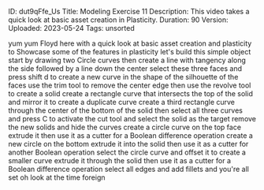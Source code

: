 ID: dut9qFfe_Us
Title: Modeling Exercise 11
Description: This video takes a quick look at basic asset creation in Plasticity.
Duration: 90
Version: 
Uploaded: 2023-05-24
Tags: unsorted

yum yum Floyd here with a quick look at
basic asset creation and plasticity to
Showcase some of the features in
plasticity let's build this simple
object start by drawing two Circle
curves then create a line with tangency
along the side followed by a line down
the center
select these three faces and press shift
d to create a new curve in the shape of
the silhouette of the faces
use the trim tool to remove the center
edge
then use the revolve tool to create a
solid
create a rectangle curve that intersects
the top of the solid and mirror it to
create a duplicate curve
create a third rectangle curve through
the center of the bottom of the solid
then select all three curves
and press C to activate the cut tool and
select the solid as the target
remove the new solids and hide the
curves
create a circle curve on the top face
extrude it then use it as a cutter for a
Boolean difference operation
create a new circle on the bottom
extrude it into the solid then use it as
a cutter for another Boolean operation
select the circle curve and offset it to
create a smaller curve extrude it
through the solid then use it as a
cutter for a Boolean difference
operation
select all edges and add fillets and
you're all set
oh look at the time
foreign
